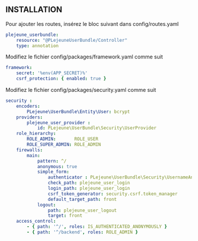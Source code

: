 ## INSTALLATION
Pour ajouter les routes, insérez le bloc suivant dans config/routes.yaml

```yaml
plejeune_userbundle:
    resource: "@PLejeuneUserBundle/Controller"
    type: annotation
```

Modifiez le fichier config/packages/framework.yaml comme suit

```yaml
framework:
    secret: '%env(APP_SECRET)%'
    csrf_protection: { enabled: true }
```

Modifiez le fichier config/packages/security.yaml comme suit
```yaml
security :
    encoders:
        PLejeune\UserBundle\Entity\User: bcrypt
    providers:
        plejeune_user_provider : 
            id: PLejeune\UserBundle\Security\UserProvider
    role_hierarchy:
        ROLE_ADMIN:       ROLE_USER
        ROLE_SUPER_ADMIN: ROLE_ADMIN
    firewalls:
        main:
            pattern: ^/
            anonymous: true
            simple_form:
                authenticator : PLejeune\UserBundle\Security\UsernameAndEmailAuthenticator
                check_path: plejeune_user_login
                login_path: plejeune_user_login
                csrf_token_generator: security.csrf.token_manager
                default_target_path: front
            logout:
                path: plejeune_user_logout
                target: front
    access_control:
        - { path: '^/', roles: IS_AUTHENTICATED_ANONYMOUSLY }
        - { path: '^/backend', roles: ROLE_ADMIN }
``` 